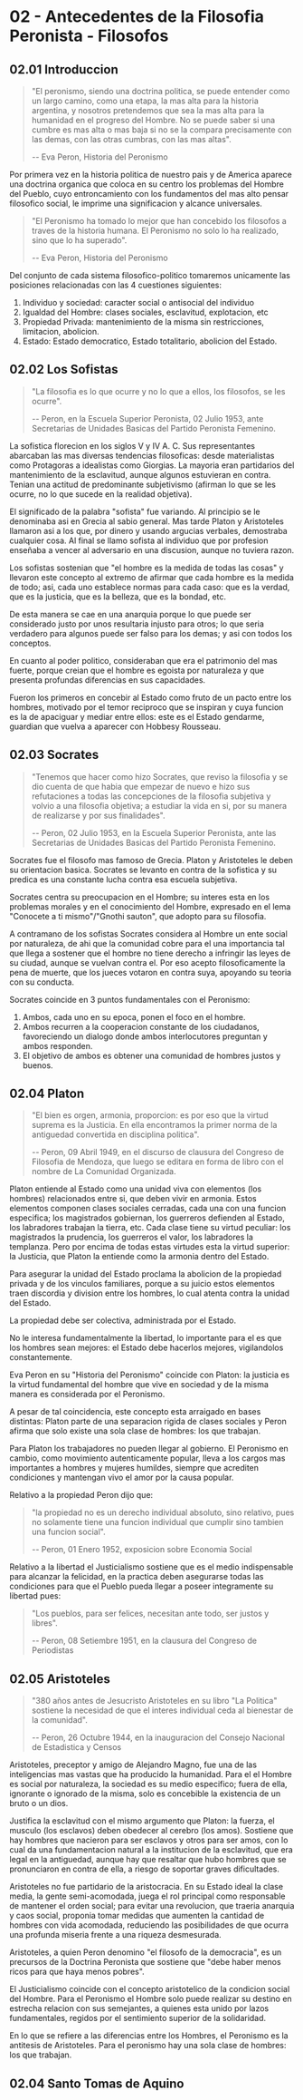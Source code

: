 # 02 - Antecedentes de la Filosofia Peronista - Filosofos

## 02.01 Introduccion

> "El peronismo, siendo una doctrina politica, se puede entender como un largo camino, como una etapa, la mas alta para la historia argentina, y nosotros pretendemos que sea la mas alta para la humanidad en el progreso del Hombre. No se puede saber si una cumbre es mas alta o mas baja si no se la compara precisamente con las demas, con las otras cumbras, con las mas altas".
> 
> -- Eva Peron, Historia del Peronismo

Por primera vez en la historia politica de nuestro pais y de America aparece una doctrina organica que coloca en su centro los problemas del Hombre del Pueblo, cuyo entroncamiento con los fundamentos del mas alto pensar filosofico social, le imprime una significacion y alcance universales.

> "El Peronismo ha tomado lo mejor que han concebido los filosofos a traves de la historia humana. El Peronismo no solo lo ha realizado, sino que lo ha superado".
>
> -- Eva Peron, Historia del Peronismo

Del conjunto de cada sistema filosofico-politico tomaremos unicamente las posiciones relacionadas con las 4 cuestiones siguientes:

1. Individuo y sociedad: caracter social o antisocial del individuo
2. Igualdad del Hombre: clases sociales, esclavitud, explotacion, etc
3. Propiedad Privada: mantenimiento de la misma sin restricciones, limitacion, abolicion.
4. Estado: Estado democratico, Estado totalitario, abolicion del Estado.

## 02.02 Los Sofistas

> "La filosofia es lo que ocurre y no lo que a ellos, los filosofos, se les ocurre".
>
> -- Peron, en la Escuela Superior Peronista, 02 Julio 1953, ante Secretarias de Unidades Basicas del Partido Peronista Femenino.

La sofistica florecion en los siglos V y IV A. C. Sus representantes abarcaban las mas diversas tendencias filosoficas: desde materialistas como Protagoras a idealistas como Giorgias. La mayoria eran partidarios del mantenimiento de la esclavitud, aunque algunos estuvieran en contra. Tenian una actitud de predominante subjetivismo (afirman lo que se les ocurre, no lo que sucede en la realidad objetiva).

El significado de la palabra "sofista" fue variando. Al principio se le denominaba asi en Grecia al sabio general. Mas tarde Platon y Aristoteles llamaron asi a los que, por dinero y usando argucias verbales, demostraba cualquier cosa. Al final se llamo sofista al individuo que por profesion enseñaba a vencer al adversario en una discusion, aunque no tuviera razon.

Los sofistas sostenian que "el hombre es la medida de todas las cosas" y llevaron este concepto al extremo de afirmar que cada hombre es la medida de todo; asi, cada uno establece normas para cada caso: que es la verdad, que es la justicia, que es la belleza, que es la bondad, etc.

De esta manera se cae en una anarquia porque lo que puede ser considerado justo por unos resultaria injusto para otros; lo que seria verdadero para algunos puede ser falso para los demas; y asi con todos los conceptos.

En cuanto al poder politico, consideraban que era el patrimonio del mas fuerte, porque creian que el hombre es egoista por naturaleza y que presenta profundas diferencias en sus capacidades.

Fueron los primeros en concebir al Estado como fruto de un pacto entre los hombres, motivado por el temor reciproco que se inspiran y cuya funcion es la de apaciguar y mediar entre ellos: este es el Estado gendarme, guardian que vuelva a aparecer con Hobbesy Rousseau.

## 02.03 Socrates

> "Tenemos que hacer como hizo Socrates, que reviso la filosofia y se dio cuenta de que habia que empezar de nuevo e hizo sus refutaciones a todas las concepciones de la filosofia subjetiva y volvio a una filosofia objetiva; a estudiar la vida en si, por su manera de realizarse y por sus finalidades".
>
> -- Peron, 02 Julio 1953, en la Escuela Superior Peronista, ante las Secretarias de Unidades Basicas del Partido Peronista Femenino.

Socrates fue el filosofo mas famoso de Grecia. Platon y Aristoteles le deben su orientacion basica. Socrates se levanto en contra de la sofistica y su predica es una constante lucha contra esa escuela subjetiva.

Socrates centra su preocupacion en el Hombre; su interes esta en los problemas morales y en el conocimiento del Hombre, expresado en el lema "Conocete a ti mismo"/"Gnothi sauton", que adopto para su filosofia.

A contramano de los sofistas Socrates considera al Hombre un ente social por naturaleza, de ahi que la comunidad cobre para el una importancia tal que llega a sostener que el hombre no tiene derecho a infringir las leyes de su ciudad, aunque se vuelvan contra el. Por eso acepto filosoficamente la pena de muerte, que los jueces votaron en contra suya, apoyando su teoria con su conducta.

Socrates coincide en 3 puntos fundamentales con el Peronismo:

1. Ambos, cada uno en su epoca, ponen el foco en el hombre.
2. Ambos recurren a la cooperacion constante de los ciudadanos, favoreciendo un dialogo donde ambos interlocutores preguntan y ambos responden.
3. El objetivo de ambos es obtener una comunidad de hombres justos y buenos.

## 02.04 Platon

> "El bien es orgen, armonia, proporcion: es por eso que la virtud suprema es la Justicia. En ella encontramos la primer norma de la antiguedad convertida en disciplina politica".
>
> -- Peron, 09 Abril 1949, en el discurso de clausura del Congreso de Filosofia de Mendoza, que luego se editara en forma de libro con el nombre de La Comunidad Organizada.

Platon entiende al Estado como una unidad viva con elementos (los hombres) relacionados entre si, que deben vivir en armonia. Estos elementos componen clases sociales cerradas, cada una con una funcion especifica; los magistrados gobiernan, los guerreros defienden al Estado, los labradores trabajan la tierra, etc.
Cada clase tiene su virtud peculiar: los magistrados la prudencia, los guerreros el valor, los labradores la templanza.
Pero por encima de todas estas virtudes esta la virtud superior: la Justicia, que Platon la entiende como la armonia dentro del Estado.

Para asegurar la unidad del Estado proclama la abolicion de la propiedad privada y de los vinculos familiares, porque a su juicio estos elementos traen discordia y division entre los hombres, lo cual atenta contra la unidad del Estado.

La propiedad debe ser colectiva, administrada por el Estado.

No le interesa fundamentalmente la libertad, lo importante para el es que los hombres sean mejores: el Estado debe hacerlos mejores, vigilandolos constantemente.

Eva Peron en su "Historia del Peronismo" coincide con Platon: la justicia es la virtud fundamental del hombre que vive en sociedad y de la misma manera es considerada por el Peronismo.

A pesar de tal coincidencia, este concepto esta arraigado en bases distintas: Platon parte de una separacion rigida de clases sociales y Peron afirma que solo existe una sola clase de hombres: los que trabajan.

Para Platon los trabajadores no pueden llegar al gobierno. El Peronismo en cambio, como movimiento autenticamente popular, lleva a los cargos mas importantes a hombres y mujeres humildes, siempre que acrediten condiciones y mantengan vivo el amor por la causa popular.

Relativo a la propiedad Peron dijo que:

> "la propiedad no es un derecho individual absoluto, sino relativo, pues no solamente tiene una funcion individual que cumplir sino tambien una funcion social".
>
> -- Peron, 01 Enero 1952, exposicion sobre Economia Social

Relativo a la libertad el Justicialismo sostiene que es el medio indispensable para alcanzar la felicidad, en la practica deben asegurarse todas las condiciones para que el Pueblo pueda llegar a poseer integramente su libertad pues:

> "Los pueblos, para ser felices, necesitan ante todo, ser justos y libres".
>
> -- Peron, 08 Setiembre 1951, en la clausura del Congreso de Periodistas

## 02.05 Aristoteles

> "380 años antes de Jesucristo Aristoteles en su libro "La Politica" sostiene la necesidad de que el interes individual ceda al bienestar de la comunidad".
>
> -- Peron, 26 Octubre 1944, en la inauguracion del Consejo Nacional de Estadistica y Censos

Aristoteles, preceptor y amigo de Alejandro Magno, fue una de las inteligencias mas vastas que ha producido la humanidad. Para el el Hombre es social por naturaleza, la sociedad es su medio especifico; fuera de ella, ignorante o ignorado de la misma, solo es concebible la existencia de un bruto o un dios.

Justifica la esclavitud con el mismo argumento que Platon: la fuerza, el musculo (los esclavos) deben obedecer al cerebro (los amos). Sostiene que hay hombres que nacieron para ser esclavos y otros para ser amos, con lo cual da una fundamentacion natural a la institucion de la esclavitud, que era legal en la antiguedad, aunque hay que resaltar que hubo hombres que se pronunciaron en contra de ella, a riesgo de soportar graves dificultades.

Aristoteles no fue partidario de la aristocracia. En su Estado ideal la clase media, la gente semi-acomodada, juega el rol principal como responsable de mantener el orden social; para evitar una revolucion, que traeria anarquia y caos social, proponia tomar medidas que aumenten la cantidad de hombres con vida acomodada, reduciendo las posibilidades de que ocurra una profunda miseria frente a una riqueza desmesurada.

Aristoteles, a quien Peron denomino "el filosofo de la democracia", es un precursos de la Doctrina Peronista que sostiene que "debe haber menos ricos para que haya menos pobres".

El Justicialismo coincide con el concepto aristotelico de la condicion social del Hombre. Para el Peronismo el Hombre solo puede realizar su destino en estrecha relacion con sus semejantes, a quienes esta unido por lazos fundamentales, regidos por el sentimiento superior de la solidaridad.

En lo que se refiere a las diferencias entre los Hombres, el Peronismo es la antitesis de Aristoteles. Para el peronismo hay una sola clase de hombres: los que trabajan.

## 02.04 Santo Tomas de Aquino

